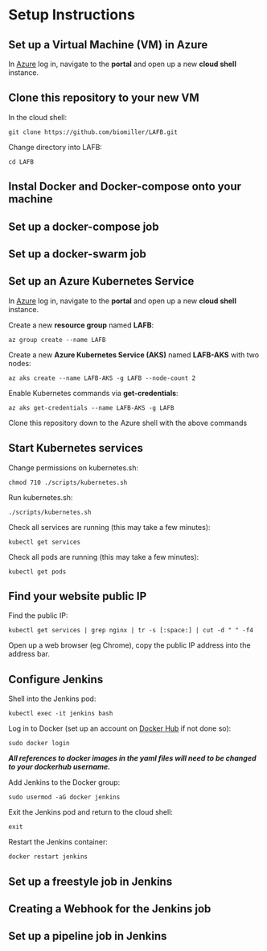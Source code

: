 # Setup Instructions

## Set up a Virtual Machine (VM) in Azure

In [Azure](https://azure.microsoft.com/en-gb/) log in, navigate to the **portal** and open up a new **cloud shell** instance. 


## Clone this repository to your new VM 

In the cloud shell:

`git clone https://github.com/biomiller/LAFB.git`

Change directory into LAFB:

`cd LAFB`

## Instal Docker and Docker-compose onto your machine

## Set up a docker-compose job

## Set up a docker-swarm job

## Set up an Azure Kubernetes Service

In [Azure](https://azure.microsoft.com/en-gb/) log in, navigate to the **portal** and open up a new **cloud shell** instance. 

Create a new **resource group** named **LAFB**:

`az group create --name LAFB`

Create a new **Azure Kubernetes Service (AKS)** named **LAFB-AKS** with two nodes:

`az aks create --name LAFB-AKS -g LAFB --node-count 2`

Enable Kubernetes commands via **get-credentials**:

`az aks get-credentials --name LAFB-AKS -g LAFB`

Clone this repository down to the Azure shell with the above commands

## Start Kubernetes services

Change permissions on kubernetes.sh:

`chmod 710 ./scripts/kubernetes.sh`

Run kubernetes.sh:

`./scripts/kubernetes.sh`

Check all services are running (this may take a few minutes):

`kubectl get services`

Check all pods are running (this may take a few minutes):

`kubectl get pods`

## Find your website public IP

Find the public IP:

`kubectl get services | grep nginx | tr -s [:space:] | cut -d " " -f4`

Open up a web browser (eg Chrome), copy the public IP address into the address bar.

## Configure Jenkins

Shell into the Jenkins pod:

`kubectl exec -it jenkins bash`

Log in to Docker (set up an account on [Docker Hub](https://hub.docker.com/) if not done so):

`sudo docker login`

**_All references to docker images in the yaml files will need to be changed to your dockerhub username._**

Add Jenkins to the Docker group:

`sudo usermod -aG docker jenkins`

Exit the Jenkins pod and return to the cloud shell:

`exit`

Restart the Jenkins container:

`docker restart jenkins`

## Set up a freestyle job in Jenkins

## Creating a Webhook for the Jenkins job

## Set up a pipeline job in Jenkins

